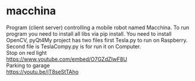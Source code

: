 # macchina
Program (client server) controlling a mobile robot named Macchina.
To run program you need to install all libs via pip install. You need to install OpenCV, pyQt4My project has two files first Tesla.py to run on Raspberry. Second file is TeslaCompy.py is for run it on Computer. 
<br>
Stop on red light<br>
https://www.youtube.com/embed/O7GZdZIwF8U
<br>
Parking to garage
<br>
https://youtu.be/jT8seStTAho
